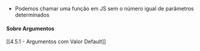 * Podemos chamar uma função em JS sem o número igual de parâmetros determinados

#### Sobre Argumentos
[[4.5.1 - Argumentos com Valor Default]]